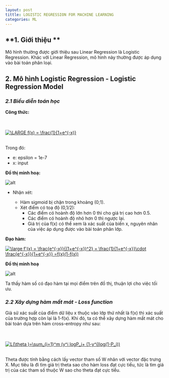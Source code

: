 ```yaml
---
layout: post
tittle: LOGISTIC REGRESSION FOR MACHINE LEARNING
categories: ML
---
```


## **1. Giới thiệu **

Mô hình thường được giới thiệu sau Linear Regression là Logistic Regression. Khác với Linear Regression, mô hình này thường được áp dụng vào bài toán phân loại. 

## **2. Mô hình Logistic Regression - Logistic Regression Model**

### ***2.1 Biểu diễn toán học***
**Công thức:**

<br/><br/>
<a href="https://www.codecogs.com/eqnedit.php?latex=\inline&space;\dpi{150}&space;\fn_cm&space;\LARGE&space;f(x)&space;=&space;\frac{1}{1&plus;e^(-x)}" target="_blank"><img src="https://latex.codecogs.com/gif.latex?\inline&space;\dpi{150}&space;\fn_cm&space;\LARGE&space;f(x)&space;=&space;\frac{1}{1&plus;e^(-x)}" title="\LARGE f(x) = \frac{1}{1+e^(-x)}" /></a>
<br/><br/>

Trong đó:
* e: epsilon = 1e-7
* x: input

**Đồ thị minh hoạ:**

![alt](https://raw.githubusercontent.com/tuongkhangduongle/tuongkhangduongle.github.io/9aa8a71891420b37800514fba10e63b87ca0f989/images/sigmoid.svg)

* Nhận xét:

    * Hàm sigmoid bị chặn trong khoảng (0;1).
    * Xét điểm có toạ độ (0,1/2):
        * Các điểm có hoành độ lớn hơn 0 thì cho giá trị cao hơn 0.5.
        * Các điểm có hoành độ nhỏ hơn 0 thì ngược lại.
        * Giá trị của f(x) có thể xem là xác suất của biến x, nguyên nhân của việc áp dụng được vào bài toán phân lớp.  

**Đạo hàm:**

<a href="https://www.codecogs.com/eqnedit.php?latex=\inline&space;\dpi{150}&space;\fn_phv&space;\large&space;f'(x)&space;=&space;\frac{e^{-x}}{(1&plus;e^{-x})^2}&space;=&space;\frac{1}{1&plus;e^{-x}}\cdot&space;\frac{e^{-x}}{1&plus;e^{-x}}&space;=f(x)(1-f(x))" target="_blank"><img src="https://latex.codecogs.com/gif.latex?\inline&space;\dpi{150}&space;\fn_phv&space;\large&space;f'(x)&space;=&space;\frac{e^{-x}}{(1&plus;e^{-x})^2}&space;=&space;\frac{1}{1&plus;e^{-x}}\cdot&space;\frac{e^{-x}}{1&plus;e^{-x}}&space;=f(x)(1-f(x))" title="\large f'(x) = \frac{e^{-x}}{(1+e^{-x})^2} = \frac{1}{1+e^{-x}}\cdot \frac{e^{-x}}{1+e^{-x}} =f(x)(1-f(x))" /></a>

**Đồ thị minh hoạ**

![alt](https://raw.githubusercontent.com/tuongkhangduongle/tuongkhangduongle.github.io/master/images/deriviate_sigmoid.png)

Ta thấy hàm số có đạo hàm tại mọi điểm trên đồ thị, thuận lợi cho việc tối ưu.

### ***2.2 Xây dựng hàm mất mát - Loss function***

Giả sử xác suất của điểm dữ liệu x thuộc vào lớp thứ nhất là f(x) thì xác suất của trường hợp còn lại là 1-f(x). Khi đó, ta có thể xây dựng hàm mất mát cho bài toán dựa trên hàm cross-entropy như sau:

<br/><br/>
<a href="https://www.codecogs.com/eqnedit.php?latex=\inline&space;\dpi{150}&space;L(\theta&space;)=\sum_{i=1}^m&space;(y^i&space;logP_i&plus;&space;(1-y^i)log(1-P_i))" target="_blank"><img src="https://latex.codecogs.com/gif.latex?\inline&space;\dpi{150}&space;L(\theta&space;)=\sum_{i=1}^m&space;(y^i&space;logP_i&plus;&space;(1-y^i)log(1-P_i))" title="L(\theta )=\sum_{i=1}^m (y^i logP_i+ (1-y^i)log(1-P_i))" /></a>
<br/><br/>

Theta được tính bằng cách lấy vector tham số W nhân với vector đặc trưng X. Mục tiêu là đi tìm giá trị theta sao cho hàm loss đạt cực tiểu, tức là tìm giá trị của các tham số thuộc W sao cho theta đạt cực tiểu. 

